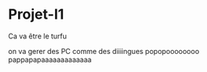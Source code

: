 # Projet-I1
Ca va être le turfu

on va gerer des PC comme des diiiingues
popopoooooooo
pappapapaaaaaaaaaaaaa